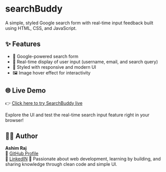 # searchBuddy
A simple, styled Google search form with real-time input feedback built using HTML, CSS, and JavaScript.

## ✨ Features

- 🔎 Google-powered search form
- 💬 Real-time display of user input (username, email, and search query)
- 🎨 Styled with responsive and modern UI
- 🖼️ Image hover effect for interactivity

## 🌐 Live Demo

👉 [Click here to try SearchBuddy live](https://searchbuddy.netlify.app/)

Explore the UI and test the real-time search input feature right in your browser!

## 🙋‍♂️ Author

**Ashim Raj**  
🔗 [GitHub Profile](https://github.com/Ashim-Raj12)  
🔗 [LinkedIN](www.linkedin.com/in/ashim-raj-26074334b)
💬 Passionate about web development, learning by building, and sharing knowledge through clean code and simple UI.
